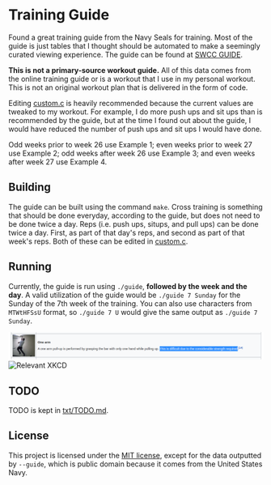 # Training Guide

Found a great training guide from the Navy Seals for training. Most of the guide is just tables that
I thought should be automated to make a seemingly curated viewing experience. The guide can be found
at [SWCC GUIDE](https://www.sealswcc.com/training/navy-seal-swcc-physical-training-guide.html).

**This is not a primary-source workout guide.** All of this data comes from the online training
guide or is a workout that I use in my personal workout. This is not an original workout plan that
is delivered in the form of code.

Editing [custom.c](custom.c) is heavily recommended because the current values are tweaked to my
workout. For example, I do more push ups and sit ups than is recommended by the guide, but at the
time I found out about the guide, I would have reduced the number of push ups and sit ups I would
have done.

Odd weeks prior to week 26 use Example 1; even weeks prior to week 27 use Example 2; odd weeks after
week 26 use Example 3; and even weeks after week 27 use Example 4.

## Building

The guide can be built using the command `make`. Cross training is something that should be done
everyday, according to the guide, but does not need to be done twice a day. Reps (i.e. push ups,
situps, and pull ups) can be done twice a day. First, as part of that day's reps, and second as part
of that week's reps. Both of these can be edited in [custom.c](custom.c).

## Running

Currently, the guide is run using `./guide`, **followed by the week and the day**. A valid
utilization of the guide would be `./guide 7 Sunday` for the Sunday of the 7th week of the training.
You can also use characters from `MTWtHFSsU` format, so `./guide 7 U` would give the same output as
`./guide 7 Sunday`.

![One handed pull-up](images/one-handed-pull-up.png)
![Relevant XKCD](https://imgs.xkcd.com/comics/exercise_progression.png)

## TODO

TODO is kept in [txt/TODO.md](txt/TODO.md).

## License

This project is licensed under the [MIT license](license.txt), except for the data outputted by
`--guide`, which is public domain because it comes from the United States Navy.
